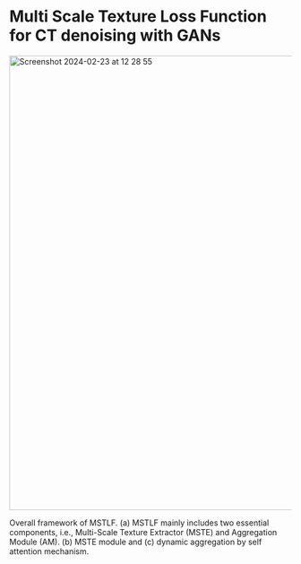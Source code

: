# Multi Scale Texture Loss Function for CT denoising with GANs

<img width="811" alt="Screenshot 2024-02-23 at 12 28 55" src="https://github.com/FrancescoDiFeola/DenoTextureLoss/assets/114158160/bb52661c-d798-4e56-b482-5815634a3ff7">



Overall framework of MSTLF. (a) MSTLF mainly includes two essential components, i.e., Multi-Scale Texture Extractor (MSTE) and Aggregation Module (AM). (b) MSTE module and (c) dynamic aggregation by self attention mechanism.

